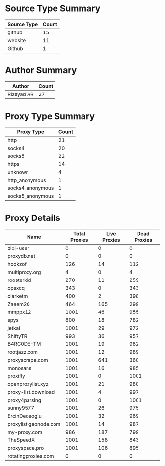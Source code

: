# Source Type Summary

| Source Type | Count |
|-------------|-------|
| github | 15 |
| website | 11 |
| Github | 1 |


# Author Summary

| Author | Count |
|--------|-------|
| Rizsyad AR | 27 |


# Proxy Type Summary

| Proxy Type | Count |
|------------|-------|
| http | 21 |
| socks4 | 20 |
| socks5 | 22 |
| https | 14 |
| unknown | 4 |
| http_anonymous | 1 |
| socks4_anonymous | 1 |
| socks5_anonymous | 1 |


# Proxy Details

| Name | Total Proxies | Live Proxies | Dead Proxies |
|------|---------------|--------------|---------------|
| zloi-user | 0 | 0 | 0 |
| proxydb.net | 0 | 0 | 0 |
| hookzof | 126 | 14 | 112 |
| multiproxy.org | 4 | 0 | 4 |
| roosterkid | 270 | 11 | 259 |
| opsxcq | 343 | 0 | 343 |
| clarketm | 400 | 2 | 398 |
| Zaeem20 | 464 | 165 | 299 |
| mmppx12 | 1001 | 46 | 955 |
| spys | 800 | 18 | 782 |
| jetkai | 1001 | 29 | 972 |
| ShiftyTR | 993 | 36 | 957 |
| B4RC0DE-TM | 1001 | 19 | 982 |
| rootjazz.com | 1001 | 12 | 989 |
| proxyscrape.com | 1001 | 641 | 360 |
| monosans | 1001 | 16 | 985 |
| proxifly | 1001 | 0 | 1001 |
| openproxylist.xyz | 1001 | 21 | 980 |
| proxy-list.download | 1001 | 4 | 997 |
| proxy4parsing | 1001 | 0 | 1001 |
| sunny9577 | 1001 | 26 | 975 |
| ErcinDedeoglu | 1001 | 32 | 969 |
| proxylist.geonode.com | 1001 | 14 | 987 |
| my-proxy.com | 986 | 187 | 799 |
| TheSpeedX | 1001 | 158 | 843 |
| proxyspace.pro | 1001 | 106 | 895 |
| rotatingproxies.com | 0 | 0 | 0 |
